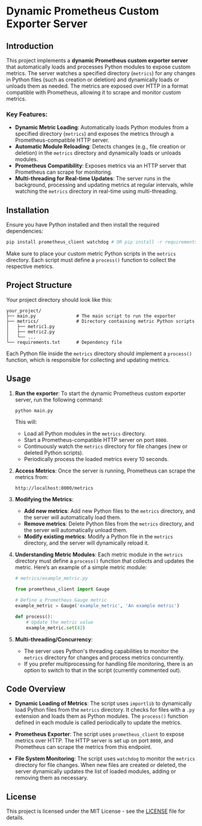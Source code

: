 # Dynamic Prometheus Custom Exporter Server

## Introduction

This project implements a **dynamic Prometheus custom exporter server** that automatically loads and processes Python modules to expose custom metrics. The server watches a specified directory (`metrics`) for any changes in Python files (such as creation or deletion) and dynamically loads or unloads them as needed. The metrics are exposed over HTTP in a format compatible with Prometheus, allowing it to scrape and monitor custom metrics.

### Key Features:
- **Dynamic Metric Loading**: Automatically loads Python modules from a specified directory (`metrics`) and exposes the metrics through a Prometheus-compatible HTTP server.
- **Automatic Module Reloading**: Detects changes (e.g., file creation or deletion) in the `metrics` directory and dynamically loads or unloads modules.
- **Prometheus Compatibility**: Exposes metrics via an HTTP server that Prometheus can scrape for monitoring.
- **Multi-threading for Real-time Updates**: The server runs in the background, processing and updating metrics at regular intervals, while watching the `metrics` directory in real-time using multi-threading.

## Installation

Ensure you have Python installed and then install the required dependencies:

```bash
pip install prometheus_client watchdog # OR pip install -r requirements.txt
```

Make sure to place your custom metric Python scripts in the `metrics` directory. Each script must define a `process()` function to collect the respective metrics.

## Project Structure

Your project directory should look like this:

```
your_project/
├── main.py               # The main script to run the exporter
├── metrics/              # Directory containing metric Python scripts
│   ├── metric1.py
│   ├── metric2.py
│   └── ...
└── requirements.txt      # Dependency file
```

Each Python file inside the `metrics` directory should implement a `process()` function, which is responsible for collecting and updating metrics.

## Usage

1. **Run the exporter**:
   To start the dynamic Prometheus custom exporter server, run the following command:

   ```bash
   python main.py
   ```

   This will:
   - Load all Python modules in the `metrics` directory.
   - Start a Prometheus-compatible HTTP server on port `8000`.
   - Continuously watch the `metrics` directory for file changes (new or deleted Python scripts).
   - Periodically process the loaded metrics every 10 seconds.

2. **Access Metrics**:
   Once the server is running, Prometheus can scrape the metrics from:

   ```
   http://localhost:8000/metrics
   ```

3. **Modifying the Metrics**:
   - **Add new metrics**: Add new Python files to the `metrics` directory, and the server will automatically load them.
   - **Remove metrics**: Delete Python files from the `metrics` directory, and the server will automatically unload them.
   - **Modify existing metrics**: Modify a Python file in the `metrics` directory, and the server will dynamically reload it.

4. **Understanding Metric Modules**:
   Each metric module in the `metrics` directory must define a `process()` function that collects and updates the metric. Here’s an example of a simple metric module:

   ```python
   # metrics/example_metric.py

   from prometheus_client import Gauge

   # Define a Prometheus Gauge metric
   example_metric = Gauge('example_metric', 'An example metric')

   def process():
       # Update the metric value
       example_metric.set(42)
   ```

5. **Multi-threading/Concurrency**:
   - The server uses Python's threading capabilities to monitor the `metrics` directory for changes and process metrics concurrently.
   - If you prefer multiprocessing for handling file monitoring, there is an option to switch to that in the script (currently commented out).

## Code Overview

- **Dynamic Loading of Metrics**: 
  The script uses `importlib` to dynamically load Python files from the `metrics` directory. It checks for files with a `.py` extension and loads them as Python modules. The `process()` function defined in each module is called periodically to update the metrics.

- **Prometheus Exporter**: 
  The script uses `prometheus_client` to expose metrics over HTTP. The HTTP server is set up on port `8000`, and Prometheus can scrape the metrics from this endpoint.

- **File System Monitoring**: 
  The script uses `watchdog` to monitor the `metrics` directory for file changes. When new files are created or deleted, the server dynamically updates the list of loaded modules, adding or removing them as necessary.

## License

This project is licensed under the MIT License - see the [LICENSE](LICENSE) file for details.
